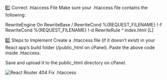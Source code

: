1️⃣ Correct .htaccess File
Make sure your .htaccess file contains the following:

<IfModule mod_rewrite.c>
  RewriteEngine On
  RewriteBase /
  RewriteCond %{REQUEST_FILENAME} !-f
  RewriteCond %{REQUEST_FILENAME} !-d
  RewriteRule ^ index.html [L]
</IfModule>


2️⃣ Steps to Implement
Create a .htaccess file (if it doesn’t exist) in your React app’s build folder (/public_html on cPanel).
Paste the above code inside .htaccess.

Save and upload it to the public_html directory on cPanel.


![React Router 404 Fix .htaccess](https://res.cloudinary.com/de8yddexc/image/upload/v1739184333/htaccess/qhkk0gymmvnkefbajdcp.png)

